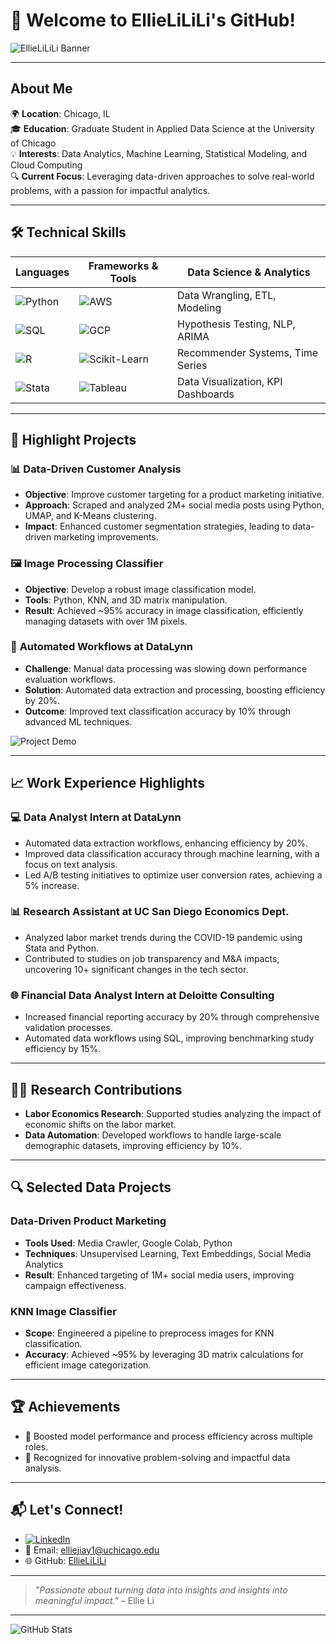 # 👋 Welcome to EllieLiLiLi's GitHub!

![EllieLiLiLi Banner](https://via.placeholder.com/800x200.png?text=Welcome+to+My+World+of+Data+and+Code)

---

## About Me
🌍 **Location**: Chicago, IL  
🎓 **Education**: Graduate Student in Applied Data Science at the University of Chicago  
💡 **Interests**: Data Analytics, Machine Learning, Statistical Modeling, and Cloud Computing  
🔍 **Current Focus**: Leveraging data-driven approaches to solve real-world problems, with a passion for impactful analytics.

---

## 🛠️ Technical Skills

| **Languages**        | **Frameworks & Tools**                    | **Data Science & Analytics**         |
|----------------------|-------------------------------------------|--------------------------------------|
| ![Python](https://img.shields.io/badge/-Python-3776AB?logo=python&logoColor=white) | ![AWS](https://img.shields.io/badge/-AWS-232F3E?logo=amazonaws&logoColor=white)   | Data Wrangling, ETL, Modeling       |
| ![SQL](https://img.shields.io/badge/-SQL-4479A1?logo=postgresql&logoColor=white)  | ![GCP](https://img.shields.io/badge/-GCP-4285F4?logo=googlecloud&logoColor=white)  | Hypothesis Testing, NLP, ARIMA      |
| ![R](https://img.shields.io/badge/-R-276DC3?logo=r&logoColor=white) | ![Scikit-Learn](https://img.shields.io/badge/-Scikit--Learn-F7931E?logo=scikitlearn&logoColor=white) | Recommender Systems, Time Series    |
| ![Stata](https://img.shields.io/badge/-Stata-1F45B5?logo=stata&logoColor=white)  | ![Tableau](https://img.shields.io/badge/-Tableau-E97627?logo=tableau&logoColor=white) | Data Visualization, KPI Dashboards  |

---

## 🌟 Highlight Projects

### 📊 **Data-Driven Customer Analysis**
- **Objective**: Improve customer targeting for a product marketing initiative.
- **Approach**: Scraped and analyzed 2M+ social media posts using Python, UMAP, and K-Means clustering.
- **Impact**: Enhanced customer segmentation strategies, leading to data-driven marketing improvements.

### 🖼️ **Image Processing Classifier**
- **Objective**: Develop a robust image classification model.
- **Tools**: Python, KNN, and 3D matrix manipulation.
- **Result**: Achieved ~95% accuracy in image classification, efficiently managing datasets with over 1M pixels.

### 🚀 **Automated Workflows at DataLynn**
- **Challenge**: Manual data processing was slowing down performance evaluation workflows.
- **Solution**: Automated data extraction and processing, boosting efficiency by 20%.
- **Outcome**: Improved text classification accuracy by 10% through advanced ML techniques.

![Project Demo](https://via.placeholder.com/600x300.png?text=Project+Visualization)

---

## 📈 Work Experience Highlights

### 💻 **Data Analyst Intern at DataLynn**
- Automated data extraction workflows, enhancing efficiency by 20%.
- Improved data classification accuracy through machine learning, with a focus on text analysis.
- Led A/B testing initiatives to optimize user conversion rates, achieving a 5% increase.

### 📊 **Research Assistant at UC San Diego Economics Dept.**
- Analyzed labor market trends during the COVID-19 pandemic using Stata and Python.
- Contributed to studies on job transparency and M&A impacts, uncovering 10+ significant changes in the tech sector.

### 🌐 **Financial Data Analyst Intern at Deloitte Consulting**
- Increased financial reporting accuracy by 20% through comprehensive validation processes.
- Automated data workflows using SQL, improving benchmarking study efficiency by 15%.

---

## 🧑‍🔬 Research Contributions
- **Labor Economics Research**: Supported studies analyzing the impact of economic shifts on the labor market.
- **Data Automation**: Developed workflows to handle large-scale demographic datasets, improving efficiency by 10%.

---

## 🔍 Selected Data Projects

### **Data-Driven Product Marketing**
- **Tools Used**: Media Crawler, Google Colab, Python
- **Techniques**: Unsupervised Learning, Text Embeddings, Social Media Analytics
- **Result**: Enhanced targeting of 1M+ social media users, improving campaign effectiveness.

### **KNN Image Classifier**
- **Scope**: Engineered a pipeline to preprocess images for KNN classification.
- **Accuracy**: Achieved ~95% by leveraging 3D matrix calculations for efficient image categorization.

---

## 🏆 Achievements
- 🌟 Boosted model performance and process efficiency across multiple roles.
- 🏅 Recognized for innovative problem-solving and impactful data analysis.

---

## 📬 Let's Connect!
- [![LinkedIn](https://img.shields.io/badge/-LinkedIn-0A66C2?logo=linkedin&logoColor=white)](https://www.linkedin.com/in/jiayi-li-ellie)
- 📧 Email: [elliejiay1@uchicago.edu](mailto:elliejiay1@uchicago.edu)
- 🌐 GitHub: [EllieLiLiLi](https://github.com/EllieLiLiLi)

---

> *"Passionate about turning data into insights and insights into meaningful impact."* – Ellie Li

---

![GitHub Stats](https://github-readme-stats.vercel.app/api?username=EllieLiLiLi&show_icons=true&theme=radical)
